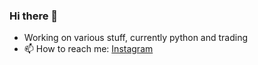 ### Hi there 👋

- Working on various stuff, currently python and trading 
- 📫 How to reach me: [Instagram](https://www.instagram.com/mohsenhnsj/)

<!--
**MohsenHNSJ/MohsenHNSJ** is a ✨ _special_ ✨ repository because its `README.md` (this file) appears on your GitHub profile.

Here are some ideas to get you started:

- 🔭 I’m currently working on 
- 🌱 I’m currently learning ...
- 👯 I’m looking to collaborate on ...
- 🤔 I’m looking for help with ...
- 💬 Ask me about ...
- 📫 How to reach me: ...
- 😄 Pronouns: ...
- ⚡ Fun fact: ...
-->
